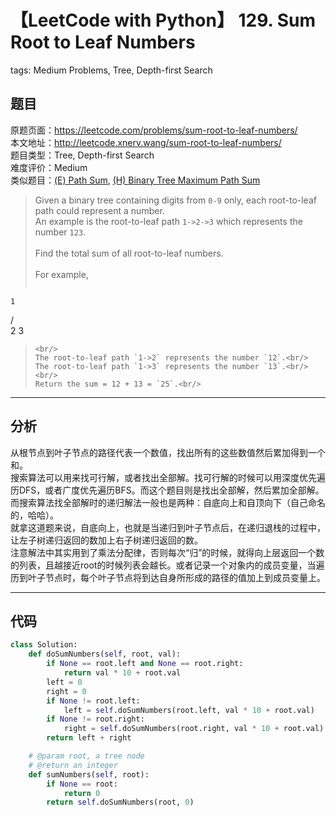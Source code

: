 # 【LeetCode with Python】 129. Sum Root to Leaf Numbers
tags: Medium Problems, Tree, Depth-first Search

## 题目
原题页面：<https://leetcode.com/problems/sum-root-to-leaf-numbers/><br/>
本文地址：<http://leetcode.xnerv.wang/sum-root-to-leaf-numbers/><br/>
题目类型：Tree, Depth-first Search<br/>
难度评价：Medium<br/>
类似题目：[(E) Path Sum](/path-sum/), [(H) Binary Tree Maximum Path Sum](/binary-tree-maximum-path-sum/)<br/>

> Given a binary tree containing digits from `0-9` only, each root-to-leaf path could represent a number.<br/>
> An example is the root-to-leaf path `1->2->3` which represents the number `123`.<br/>
><br/>
> Find the total sum of all root-to-leaf numbers.<br/>
><br/>
> For example,<br/>
> ```
    1
   / \
  2   3
> ```
><br/>
> The root-to-leaf path `1->2` represents the number `12`.<br/>
> The root-to-leaf path `1->3` represents the number `13`.<br/>
><br/>
> Return the sum = 12 + 13 = `25`.<br/>

<!-- more -->

---
## 分析
从根节点到叶子节点的路径代表一个数值，找出所有的这些数值然后累加得到一个和。<br/>
搜索算法可以用来找可行解，或者找出全部解。找可行解的时候可以用深度优先遍历DFS，或者广度优先遍历BFS。而这个题目则是找出全部解，然后累加全部解。而搜索算法找全部解时的递归解法一般也是两种：自底向上和自顶向下（自己命名的，哈哈）。<br/>
就拿这道题来说，自底向上，也就是当递归到叶子节点后，在递归退栈的过程中，让左子树递归返回的数加上右子树递归返回的数。<br/>
注意解法中其实用到了乘法分配律，否则每次“归”的时候，就得向上层返回一个数的列表，且越接近root的时候列表会越长。或者记录一个对象内的成员变量，当遍历到叶子节点时，每个叶子节点将到达自身所形成的路径的值加上到成员变量上。<br/>

---
## 代码
``` python
class Solution:
    def doSumNumbers(self, root, val):
        if None == root.left and None == root.right:
            return val * 10 + root.val
        left = 0
        right = 0
        if None != root.left:
            left = self.doSumNumbers(root.left, val * 10 + root.val)
        if None != root.right:
            right = self.doSumNumbers(root.right, val * 10 + root.val)
        return left + right

    # @param root, a tree node
    # @return an integer
    def sumNumbers(self, root):
        if None == root:
            return 0
        return self.doSumNumbers(root, 0)
```

